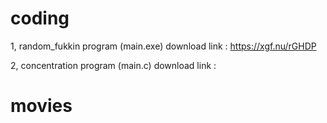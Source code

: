 # coding
1, 
random_fukkin program (main.exe)
download link : https://xgf.nu/rGHDP

2,
concentration program (main.c)
download link : 

# movies

